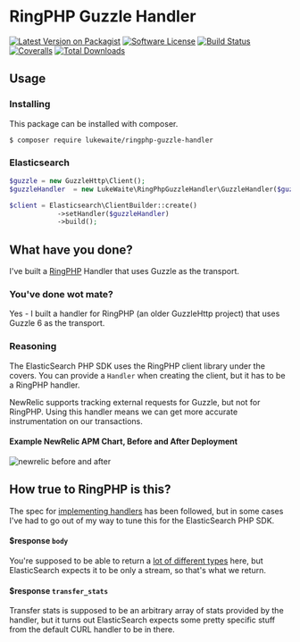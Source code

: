 # RingPHP Guzzle Handler
[![Latest Version on Packagist](https://img.shields.io/packagist/v/lukewaite/ringphp-guzzle-handler.svg?style=flat-square)](https://packagist.org/packages/lukewaite/ringphp-guzzle-handler)
[![Software License](https://img.shields.io/badge/license-MIT-brightgreen.svg?style=flat-square)](LICENSE.md)
[![Build Status](https://img.shields.io/travis/lukewaite/ringphp-guzzle-handler/master.svg?style=flat-square)](https://travis-ci.org/lukewaite/ringphp-guzzle-handler)
[![Coveralls](https://img.shields.io/coveralls/github/lukewaite/ringphp-guzzle-handler/master.svg?style=flat-square)](https://coveralls.io/github/lukewaite/ringphp-guzzle-handler)
[![Total Downloads](https://img.shields.io/packagist/dt/lukewaite/ringphp-guzzle-handler.svg?style=flat-square)](https://packagist.org/packages/lukewaite/ringphp-guzzle-handler)

## Usage

### Installing

This package can be installed with composer.

    $ composer require lukewaite/ringphp-guzzle-handler

### Elasticsearch

```php
$guzzle = new GuzzleHttp\Client();
$guzzleHandler  = new LukeWaite\RingPhpGuzzleHandler\GuzzleHandler($guzzle);

$client = Elasticsearch\ClientBuilder::create()
            ->setHandler($guzzleHandler)
            ->build();
```

## What have you done?
I've built a [RingPHP][ringphp] Handler that uses Guzzle as the transport.

### You've done wot mate?
Yes - I built a handler for RingPHP (an older GuzzleHttp project) that
uses Guzzle 6 as the transport.

### Reasoning
The ElasticSearch PHP SDK uses the RingPHP client library under the
covers. You can provide a `Handler` when creating the client, but it has
to be a RingPHP handler.

NewRelic supports tracking external requests for Guzzle, but not for
RingPHP. Using this handler means we can get more accurate instrumentation
on our transactions.

#### Example NewRelic APM Chart, Before and After Deployment
![newrelic before and after](https://lukewaite.ca/images/2017-07-15-newrelic-elasticsearch/newrelic-instrumentation.png)

## How true to RingPHP is this?
The spec for [implementing handlers][implementing-handlers] has been
followed, but in some cases I've had to go out of my way to tune this
for the ElasticSearch PHP SDK.

#### $response `body`
You're supposed to be able to return a [lot of different types][response]
here, but ElasticSearch expects it to be only a stream, so that's what we
return.

#### $response `transfer_stats`
Transfer stats is supposed to be an arbitrary array of stats provided by
the handler, but it turns out ElasticSearch expects some pretty specific
stuff from the default CURL handler to be in there.

[implementing-handlers]: http://ringphp.readthedocs.io/en/latest/client_handlers.html#implementing-handlers
[response]: http://ringphp.readthedocs.io/en/latest/spec.html#responses
[ringphp]: https://github.com/guzzle/RingPHP
